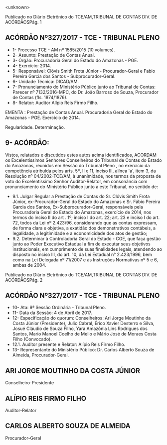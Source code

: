 &lt;unknown&gt;

Publicado  no  Diário Eletrônico do TCE/AM,TRIBUNAL DE CONTAS DIV. DE  ACÓRDÃOSPág. 1

## ACÓRDÃO Nº327/2017 - TCE - TRIBUNAL PLENO

- 1- Processo TCE - AM nº 1585/2015 (10 volumes).
- 2- Assunto: Prestação de Contas Anual.
- 3- Órgão: Procuradoria Geral do Estado do Amazonas - PGE.
- 4- Exercício: 2014.
- 5- Responsável: Clóvis  Smith  Frota  Júnior  -  Procurador-Geral  e  Fabio  Pereira  Garcia dos Santos - Subprocurador-Geral.
- 6- Unidade Técnica: DICAD/AM.
- 7- Pronunciamento  do Ministério  Público  junto  ao Tribunal  de Contas: Parecer  nº 7132/2016-MPC, do Dr. João Barroso de Souza, Procurador de Contas (fls. 1874/1876).
- 8- Relator: Auditor Alípio Reis Firmo Filho.

EMENTA : Prestação de Contas Anual. Procuradoria Geral do Estado do Amazonas - PGE. Exercício de 2014.

Regularidade. Determinação.

## 9- ACÓRDÃO:

Vistos, relatados e discutidos estes autos acima identificados, ACORDAM os Excelentíssimos Senhores Conselheiros do Tribunal de Contas do Estado do Amazonas, reunidos em Sessão do Tribunal Pleno , no exercício da competência atribuída pelos arts. 5º, II e 11, inciso III, alínea 'a', item 3, da Resolução  nº  04/2002-TCE/AM, à unanimidade, nos termos da proposta de voto do Excelentíssimo Senhor Auditor-Relator, em  consonância com  pronunciamento  do  Ministério  Público  junto  a  este  Tribunal,  no sentido de:

- 9.1. Julgar  Regular a  Prestação  de  Contas  do  Sr.  Clóvis  Smith  Frota Júnior, ex-Procurador-Geral do Estado do Amazonas e Sr. Fábio Pereira Garcia dos Santos, Ex-Subprocurador-Geral, responsáveis pela Procuradoria  Geral  do  Estado  do  Amazonas,  exercício  de  2014,  nos termos do inciso II do art . 1º; inciso I do art. 22; art. 23 e inciso I do art. 72, todos da Lei nº 2.423/96, considerando que as contas expressam, de forma  clara  e  objetiva,  a  exatidão  dos  demonstrativos  contábeis,  a legalidade, a legitimidade e a economicidade dos atos de gestão;
- 9.2. Determinar à  Controladoria  Geral do Estado  - CGE, que faça gestão junto  ao  Poder  Executivo  Estadual  a  fim  de  executar  seus  objetivos institucionais,  em cumprimento  de  suas  finalidades  legais,  atendendo ao disposto no inciso III, do art. 10, da Lei Estadual n° 2.423/1996, bem como na Lei Delegada nº 71/2007 e às Instruções Normativas nº 5 e 6, ambas de 2004.

Publicado  no  Diário Eletrônico do TCE/AM,TRIBUNAL DE CONTAS DIV. DE  ACÓRDÃOSPág. 2

## ACÓRDÃO Nº327/2017 - TCE - TRIBUNAL PLENO

- 10-  Ata: 9ª Sessão Ordinária - Tribunal Pleno.
- 11-  Data da Sessão: 4 de Abril de 2017.
- 12-  Especificação  do  quorum: Conselheiros: Ari Jorge  Moutinho  da  Costa  Júnior (Presidente),  Julio  Cabral,  Érico  Xavier  Desterro  e  Silva,  Josué  Cláudio  de  Souza Filho,  Yara Amazônia Lins Rodrigues dos Santos, Mario  Manoel Coelho de  Mello e Mário José de Moraes Costa Filho (Convocado).
- 12.1. Auditor presente e Relator: Alípio Reis Firmo Filho.
- 13-  Representante  do  Ministério  Público: Dr. Carlos  Alberto  Souza  de Almeida, Procurador-Geral.

## ARI JORGE MOUTINHO DA COSTA JÚNIOR

Conselheiro-Presidente

## ALÍPIO REIS FIRMO FILHO

Auditor-Relator

## CARLOS ALBERTO SOUZA DE ALMEIDA

Procurador-Geral